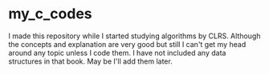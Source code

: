 # my_c_codes
I made this repository while I started studying algorithms by CLRS. Although the concepts and explanation are very good but still I can't get my head around any topic unless I code them. I have not included any data structures in that book. May be I'll add them later.
